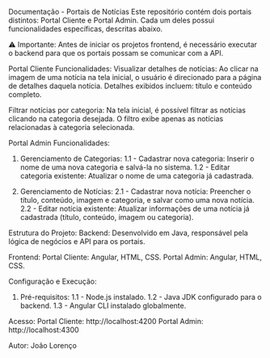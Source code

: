 Documentação - Portais de Notícias
Este repositório contém dois portais distintos: Portal Cliente e Portal Admin. Cada um deles possui funcionalidades específicas, descritas abaixo.

⚠️ Importante: Antes de iniciar os projetos frontend, é necessário executar o backend para que os portais possam se comunicar com a API.

Portal Cliente
Funcionalidades:
Visualizar detalhes de notícias: Ao clicar na imagem de uma notícia na tela inicial, o usuário é direcionado para a página de detalhes daquela notícia. Detalhes exibidos incluem: título e conteúdo completo.

Filtrar notícias por categoria: Na tela inicial, é possível filtrar as notícias clicando na categoria desejada. O filtro exibe apenas as notícias relacionadas à categoria selecionada.

Portal Admin
Funcionalidades:
1. Gerenciamento de Categorias: 
  1.1 - Cadastrar nova categoria: Inserir o nome de uma nova categoria e salvá-la no sistema.
  1.2 - Editar categoria existente: Atualizar o nome de uma categoria já cadastrada.
   
2. Gerenciamento de Notícias:
  2.1 - Cadastrar nova notícia: Preencher o título, conteúdo, imagem e categoria, e salvar como uma nova notícia.
  2.2 - Editar notícia existente: Atualizar informações de uma notícia já cadastrada (título, conteúdo, imagem ou categoria).

   
Estrutura do Projeto:
Backend: Desenvolvido em Java, responsável pela lógica de negócios e API para os portais.

Frontend:
Portal Cliente: Angular, HTML, CSS.
Portal Admin: Angular, HTML, CSS.

Configuração e Execução:
1. Pré-requisitos:
  1.1 - Node.js instalado.
  1.2 - Java JDK configurado para o backend.
  1.3 - Angular CLI instalado globalmente.

Acesso:
Portal Cliente: http://localhost:4200
Portal Admin: http://localhost:4300


Autor: João Lorenço

